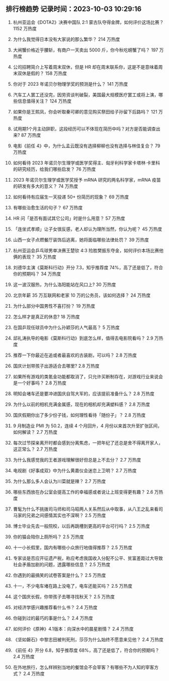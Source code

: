 
## 排行榜趋势 记录时间：2023-10-03 10:29:16
  
  1. 杭州亚运会《DOTA2》决赛中国队 2:1 蒙古队夺得金牌，如何评价这场比赛？ 1152 万热度
    
  2. 为什么我觉得日本没有大家说的那么繁华？ 214 万热度
    
  3. 大闸蟹价格近乎腰斩，有商户一天卖出 5000 斤，你今秋吃螃蟹了吗？ 197 万热度
    
  4. 公司招聘简介上写着周末双休，但是 HR 却在周末联系你，这是不是意味着周末双休是假的？ 158 万热度
    
  5. 你对于 2023 年诺贝尔物理学奖的预测是什么？ 141 万热度
    
  6. 汽车工人罢工还没完，因劳资谈判破裂，美国最大规模医疗罢工或将上演，哪些信息值得关注？ 124 万热度
    
  7. 如果你是王熙凤，你会听取秦可卿的意见购买祭田给子孙留下后路吗？ 121 万热度
    
  8. 试用期1个月主动辞职，这段经历可以不体现在简历中吗？对方是否能调查出来? 87 万热度
    
  9. 电影《前任 4》中，为什么孟云既没有选择柳柳也没有选择与林佳复合？ 79 万热度
    
  10. 如何看待 2023 年诺贝尔生理学或医学奖得主、匈牙利科学家卡塔林·卡里科的研究经历，给我们哪些启发？ 76 万热度
    
  11. 2023 年诺贝尔生理学或医学奖授予 mRNA 研究的两名科学家，mRNA 疫苗的研发有多大的意义？ 74 万热度
    
  12. 如何看待有应届生一天投递 50+ 份简历的现象？ 69 万热度
    
  13. 有哪些治愈生活的句子？ 67 万热度
    
  14. HR 问「是否有面试其它公司」时是什么用意？ 57 万热度
    
  15. 「连坐式孝顺」让子女很反感，老人却认为理所当然，你认为呢？ 45 万热度
    
  16. 山西一女子点燃餐厅装饰后逃离，她将面临哪些法律处罚？ 39 万热度
    
  17. 杭州亚运会乒乓球男单决赛王楚钦 4:3 险胜樊振东夺金，如何评价本场比赛他俩的表现？ 35 万热度
    
  18. 刘德华主演《莫斯科行动》开分 7.3，知乎推荐度 74%，高了还是低了，符合你的预期吗？ 34 万热度
    
  19. 这一波汉服热，为什么洛阳能站在风口上? 30 万热度
    
  20. 北京年薪 35 万互联网和老家 10 万的公务员，该如何选择？ 24 万热度
    
  21. 为什么部分中国男性不喜打扮？ 19 万热度
    
  22. 怎么样才是真正的休息? 18 万热度
    
  23. 在国乒现任球员中为什么孙颖莎的人气最高？ 5 万热度
    
  24. 邱礼涛执导的电影《莫斯科行动》到底怎么样，值得去电影院看吗？ 2.9 万热度
    
  25. 推荐一下你最近在追或者最喜欢的古装剧，可以吗？ 2.8 万热度
    
  26. 国庆计划带孩子出游适合去哪里? 2.8 万热度
    
  27. 如果所有游戏的类氪金功能都取消了，只允许买断制存在，对游戏行业来说会是一个好事吗？ 2.8 万热度
    
  28. 明知会堵车还是要冲进国庆自驾大军的，应该提前准备什么？ 2.8 万热度
    
  29. 为什么以前的相机充满金属感，现在的相机却充满塑料感？ 2.8 万热度
    
  30. 国庆假期你出了多少份子钱，如何理性看待「随份子」？ 2.8 万热度
    
  31. 9 月制造业 PMI 为 50.2，连续 4 个月回升，4 月份以来首次升至扩张区间，如何解读？ 2.7 万热度
    
  32. 每次过节探亲离开时都会感到分离焦虑，一把年纪了还总是舍不得离开家人，这正常么？ 2.7 万热度
    
  33. 为什么我感觉我的王者游戏理解很好但总是上不去分？ 2.7 万热度
    
  34. 电视剧《好事成双》中为什么黄嘉仪会迷恋上卫明？ 2.7 万热度
    
  35. 为什么那么多人会认为川菜就是辣？ 2.7 万热度
    
  36. 哪些东西放在办公室会提高工作的幸福感或者说让上班变得更有趣？ 2.6 万热度
    
  37. 曹髦为什么不挑拨司马师和司马昭两人关系然后从中取事，从八王之乱来看司马家的兄弟之间感情其实也不深啊？ 2.5 万热度
    
  38. 博士毕业先去一般院校，以后再跳槽到更高的平台可行吗？ 2.5 万热度
    
  39. 你的猫会陪你上厕所吗？ 2.5 万热度
    
  40. 十一小长假里，国内有哪些小众旅行地值得推荐？ 2.5 万热度
    
  41. 专家谈是否应开征遗产税，称应考虑我国收入分配不公平、贫富差距过大导致社会矛盾加剧的问题，透露哪些信息？ 2.5 万热度
    
  42. 你遇到的最搞笑的试卷答案是什么？ 2.5 万热度
    
  43. 十一，不少电车堵在路上没电了，电车还能买吗？ 2.5 万热度
    
  44. 这个国庆长假，你带孩子去哪寻找秋天？ 2.5 万热度
    
  45. 对经济学感兴趣推荐看什么书？ 2.4 万热度
    
  46. 你碰到过的最巧的事是什么？ 2.4 万热度
    
  47. 如何评价《原神》4.1版本：向深水中的晨星剧情？ 2.4 万热度
    
  48. 《坚如磐石》中黎志田被判死刑，莎莎为什么始终不愿意来见他？ 2.4 万热度
    
  49. 《前任 4》开分 6.8，知乎推荐度 68%，高了还是低了，符合你的预期吗？ 2.4 万热度
    
  50. 在外地旅行，怎么样辨别当地的餐馆会不会宰客？有哪些不为人知的宰客方式？ 2.4 万热度
    